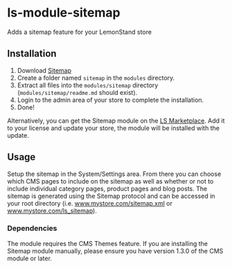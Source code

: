# ls-module-sitemap
Adds a sitemap feature for your LemonStand store

## Installation
1. Download [Sitemap](https://github.com/limewheel/ls-module-sitemap/zipball/master)
1. Create a folder named `sitemap` in the `modules` directory.
1. Extract all files into the `modules/sitemap` directory (`modules/sitemap/readme.md` should exist).
1. Login to the admin area of your store to complete the installation.
1. Done!

Alternatively, you can get the Sitemap module on the [LS Marketplace](http://lemonstandapp.com/marketplace/module/sitemap/). Add it to your license and update your store, the module will be installed with the update.

## Usage
Setup the sitemap in the System/Settings area. From there you can choose which CMS pages to include on the sitemap as well as whether or not to include individual category pages, product pages and blog posts.
The sitemap is generated using the Sitemap protocol and can be accessed in your root directory (i.e. www.mystore.com/sitemap.xml or www.mystore.com/ls_sitemap).

### Dependencies
The module requires the CMS Themes feature. If you are installing the Sitemap module manually, please ensure you have version 1.3.0 of the CMS module or later.